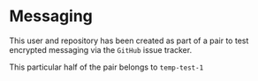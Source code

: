 Messaging
=========

This user and repository has been created as part of a pair to test encrypted
messaging via the `GitHub` issue tracker.

This particular half of the pair belongs to `temp-test-1`
